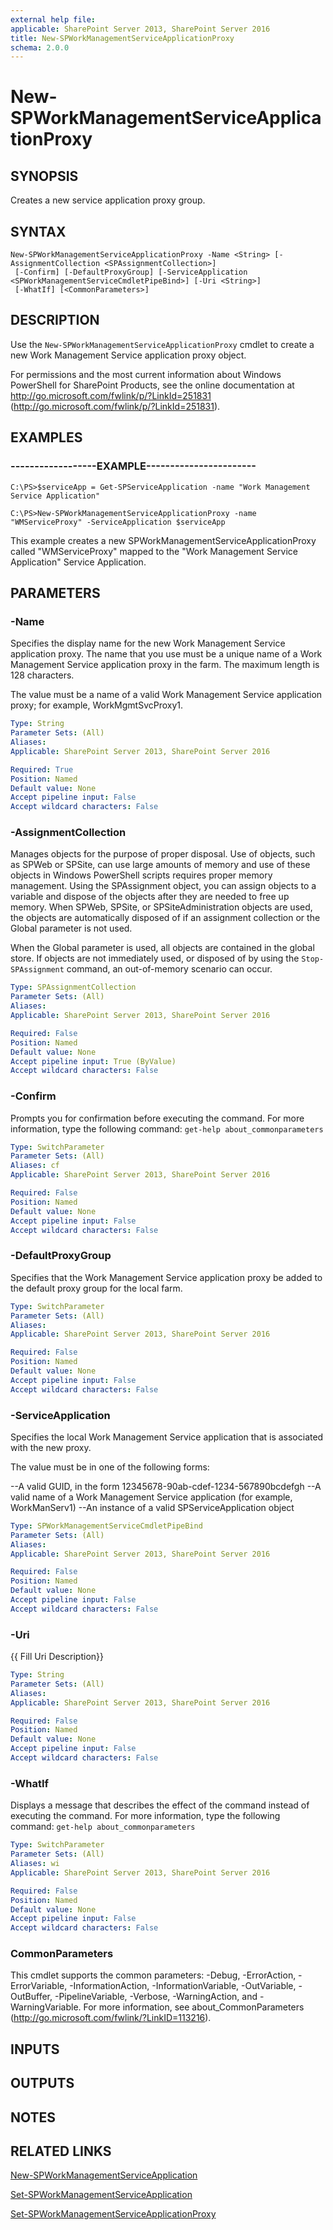 ```yaml
---
external help file: 
applicable: SharePoint Server 2013, SharePoint Server 2016
title: New-SPWorkManagementServiceApplicationProxy
schema: 2.0.0
---
```


# New-SPWorkManagementServiceApplicationProxy

## SYNOPSIS
Creates a new service application proxy group.


## SYNTAX

```
New-SPWorkManagementServiceApplicationProxy -Name <String> [-AssignmentCollection <SPAssignmentCollection>]
 [-Confirm] [-DefaultProxyGroup] [-ServiceApplication <SPWorkManagementServiceCmdletPipeBind>] [-Uri <String>]
 [-WhatIf] [<CommonParameters>]
```

## DESCRIPTION
Use the `New-SPWorkManagementServiceApplicationProxy` cmdlet to create a new Work Management Service application proxy object.

For permissions and the most current information about Windows PowerShell for SharePoint Products, see the online documentation at http://go.microsoft.com/fwlink/p/?LinkId=251831 (http://go.microsoft.com/fwlink/p/?LinkId=251831).


## EXAMPLES

### ------------------EXAMPLE-----------------------
```
C:\PS>$serviceApp = Get-SPServiceApplication -name "Work Management Service Application"

C:\PS>New-SPWorkManagementServiceApplicationProxy -name "WMServiceProxy" -ServiceApplication $serviceApp
```

This example creates a new SPWorkManagementServiceApplicationProxy called "WMServiceProxy" mapped to the "Work Management Service Application" Service Application.


## PARAMETERS

### -Name
Specifies the display name for the new Work Management Service application proxy.
The name that you use must be a unique name of a Work Management Service application proxy in the farm.
The maximum length is 128 characters.

The value must be a name of a valid Work Management Service application proxy; for example, WorkMgmtSvcProxy1.

```yaml
Type: String
Parameter Sets: (All)
Aliases: 
Applicable: SharePoint Server 2013, SharePoint Server 2016

Required: True
Position: Named
Default value: None
Accept pipeline input: False
Accept wildcard characters: False
```

### -AssignmentCollection
Manages objects for the purpose of proper disposal.
Use of objects, such as SPWeb or SPSite, can use large amounts of memory and use of these objects in Windows PowerShell scripts requires proper memory management.
Using the SPAssignment object, you can assign objects to a variable and dispose of the objects after they are needed to free up memory.
When SPWeb, SPSite, or SPSiteAdministration objects are used, the objects are automatically disposed of if an assignment collection or the Global parameter is not used.

When the Global parameter is used, all objects are contained in the global store.
If objects are not immediately used, or disposed of by using the `Stop-SPAssignment` command, an out-of-memory scenario can occur.

```yaml
Type: SPAssignmentCollection
Parameter Sets: (All)
Aliases: 
Applicable: SharePoint Server 2013, SharePoint Server 2016

Required: False
Position: Named
Default value: None
Accept pipeline input: True (ByValue)
Accept wildcard characters: False
```

### -Confirm
Prompts you for confirmation before executing the command.
For more information, type the following command: `get-help about_commonparameters`

```yaml
Type: SwitchParameter
Parameter Sets: (All)
Aliases: cf
Applicable: SharePoint Server 2013, SharePoint Server 2016

Required: False
Position: Named
Default value: None
Accept pipeline input: False
Accept wildcard characters: False
```

### -DefaultProxyGroup
Specifies that the Work Management Service application proxy be added to the default proxy group for the local farm.

```yaml
Type: SwitchParameter
Parameter Sets: (All)
Aliases: 
Applicable: SharePoint Server 2013, SharePoint Server 2016

Required: False
Position: Named
Default value: None
Accept pipeline input: False
Accept wildcard characters: False
```

### -ServiceApplication
Specifies the local Work Management Service application that is associated with the new proxy.

The value must be in one of the following forms:

--A valid GUID, in the form 12345678-90ab-cdef-1234-567890bcdefgh
--A valid name of a Work Management Service application (for example, WorkManServ1)
--An instance of a valid SPServiceApplication object

```yaml
Type: SPWorkManagementServiceCmdletPipeBind
Parameter Sets: (All)
Aliases: 
Applicable: SharePoint Server 2013, SharePoint Server 2016

Required: False
Position: Named
Default value: None
Accept pipeline input: False
Accept wildcard characters: False
```

### -Uri
{{ Fill Uri Description}}

```yaml
Type: String
Parameter Sets: (All)
Aliases: 
Applicable: SharePoint Server 2013, SharePoint Server 2016

Required: False
Position: Named
Default value: None
Accept pipeline input: False
Accept wildcard characters: False
```

### -WhatIf
Displays a message that describes the effect of the command instead of executing the command.
For more information, type the following command: `get-help about_commonparameters`

```yaml
Type: SwitchParameter
Parameter Sets: (All)
Aliases: wi
Applicable: SharePoint Server 2013, SharePoint Server 2016

Required: False
Position: Named
Default value: None
Accept pipeline input: False
Accept wildcard characters: False
```

### CommonParameters
This cmdlet supports the common parameters: -Debug, -ErrorAction, -ErrorVariable, -InformationAction, -InformationVariable, -OutVariable, -OutBuffer, -PipelineVariable, -Verbose, -WarningAction, and -WarningVariable. For more information, see about_CommonParameters (http://go.microsoft.com/fwlink/?LinkID=113216).

## INPUTS

## OUTPUTS

## NOTES

## RELATED LINKS

[New-SPWorkManagementServiceApplication]()

[Set-SPWorkManagementServiceApplication]()

[Set-SPWorkManagementServiceApplicationProxy]()
